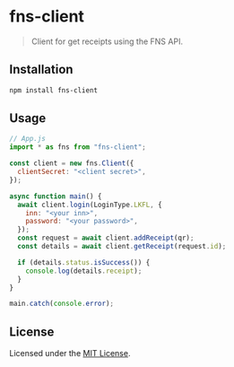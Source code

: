 # fns-client

> Client for get receipts using the FNS API.

## Installation

```bash
npm install fns-client
```

## Usage

```js
// App.js
import * as fns from "fns-client";

const client = new fns.Client({
  clientSecret: "<client secret>",
});

async function main() {
  await client.login(LoginType.LKFL, {
    inn: "<your inn>",
    password: "<your password>",
  });
  const request = await client.addReceipt(qr);
  const details = await client.getReceipt(request.id);

  if (details.status.isSuccess()) {
    console.log(details.receipt);
  }
}

main.catch(console.error);
```

## License

Licensed under the [MIT License](./LICENSE).

